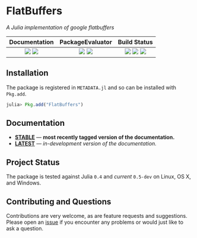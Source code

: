 
# FlatBuffers

*A Julia implementation of google flatbuffers*

| **Documentation**                                                               | **PackageEvaluator**                                            | **Build Status**                                                                                |
|:-------------------------------------------------------------------------------:|:---------------------------------------------------------------:|:-----------------------------------------------------------------------------------------------:|
| [![][docs-stable-img]][docs-stable-url] [![][docs-latest-img]][docs-latest-url] | [![][pkg-0.4-img]][pkg-0.4-url] [![][pkg-0.5-img]][pkg-0.5-url] | [![][travis-img]][travis-url] [![][appveyor-img]][appveyor-url] [![][codecov-img]][codecov-url] |


## Installation

The package is registered in `METADATA.jl` and so can be installed with `Pkg.add`.

```julia
julia> Pkg.add("FlatBuffers")
```

## Documentation

- [**STABLE**][docs-stable-url] &mdash; **most recently tagged version of the documentation.**
- [**LATEST**][docs-latest-url] &mdash; *in-development version of the documentation.*

## Project Status

The package is tested against Julia `0.4` and *current* `0.5-dev` on Linux, OS X, and Windows.

## Contributing and Questions

Contributions are very welcome, as are feature requests and suggestions. Please open an
[issue][issues-url] if you encounter any problems or would just like to ask a question.



[docs-latest-img]: https://img.shields.io/badge/docs-latest-blue.svg
[docs-latest-url]: https://dmbates.github.io/FlatBuffers.jl/latest

[docs-stable-img]: https://img.shields.io/badge/docs-stable-blue.svg
[docs-stable-url]: https://dmbates.github.io/FlatBuffers.jl/stable

[travis-img]: https://travis-ci.org/dmbates/FlatBuffers.jl.svg?branch=master
[travis-url]: https://travis-ci.org/dmbates/FlatBuffers.jl

[appveyor-img]: https://ci.appveyor.com/api/projects/status/h227adt6ovd1u3sx/branch/master?svg=true
[appveyor-url]: https://ci.appveyor.com/project/dmbates/documenter-jl/branch/master

[codecov-img]: https://codecov.io/gh/dmbates/FlatBuffers.jl/branch/master/graph/badge.svg
[codecov-url]: https://codecov.io/gh/dmbates/FlatBuffers.jl

[issues-url]: https://github.com/dmbates/FlatBuffers.jl/issues

[pkg-0.4-img]: http://pkg.julialang.org/badges/FlatBuffers_0.4.svg
[pkg-0.4-url]: http://pkg.julialang.org/?pkg=FlatBuffers
[pkg-0.5-img]: http://pkg.julialang.org/badges/FlatBuffers_0.5.svg
[pkg-0.5-url]: http://pkg.julialang.org/?pkg=FlatBuffers
